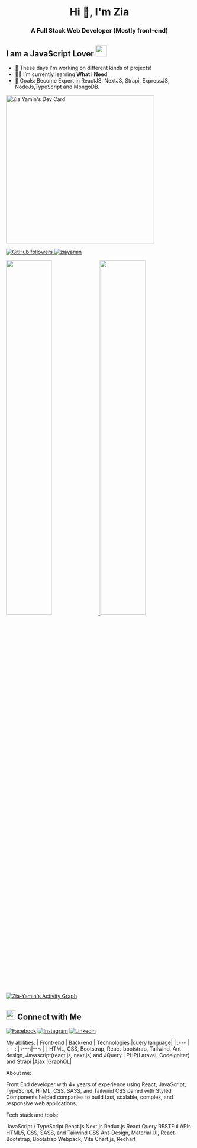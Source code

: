 <h1 align="center">Hi 👋, I'm Zia</h1>
<h3 align="center">A Full Stack Web Developer (Mostly front-end) </h3>

## I am a JavaScript Lover <img src="https://media.giphy.com/media/WUlplcMpOCEmTGBtBW/giphy.gif" width="30">

- 🔭 These days I'm working on different kinds of projects!
- 👨‍💻 I’m currently learning **What i Need**
- 🎯 Goals: Become Expert in ReactJS, NextJS, Strapi, ExpressJS, NodeJs,TypeScript and MongoDB.

<a href="https://app.daily.dev/ziayamin2"><img src="https://api.daily.dev/devcards/fb9549e5245440918bbfb0513249f486.png?r=wfm" width="400" alt="Zia Yamin's Dev Card"/></a>

  <a href="https://github.com/ziayamin?tab=followers" target="_blank">
    <img alt="GitHub followers" src="https://img.shields.io/github/followers/ziayamin?label=Github&style=flat">
  </a>
  <a href="https://github.com/ziayamin" target="_blank">
    <img src="https://komarev.com/ghpvc/?username=ziayamin&label=Views&color=brightgreen&style=flat" alt="ziayamin" />
  </a>
<br/>
<p align="left">
  <a href="https://github.com/ziayamin/">
  <img width="49.5%" src="https://github-readme-stats.vercel.app/api?username=ziayamin&show_icons=true&theme=algolia&hide_border=true" />
    <img width="49.5%" src="https://github-readme-streak-stats.herokuapp.com/?user=ziayamin&theme=algolia&hide_border=true" />
  </a>
</p>
<br>


[![Zia-Yamin's Activity Graph](https://activity-graph.herokuapp.com/graph?username=ziayamin&custom_title=zia%27s%20Contribution%20Graph&theme=react-dark&hide_border=true&line=d1a01f&point=c58545)](https://github.com/ziayamin/)


## <img src="https://media.giphy.com/media/5WJ6SOKeNKrSzblU4R/giphy.gif" width="25"> Connect with Me

[![Facebook](https://img.shields.io/badge/Facebook-1877F2?style=for-the-badge&logo=facebook&logoColor=white)](https://www.facebook.com/hasin.yasa/)
[![Instagram](https://img.shields.io/badge/Instagram-E4405F?style=for-the-badge&logo=instagram&logoColor=white)](https://www.instagram.com/zm_yamin/)
[![Linkedin](https://img.shields.io/badge/LinkedIn-0077B5?style=for-the-badge&logo=linkedin&logoColor=white)](https://www.linkedin.com/in/zia-yamin-165200173/)


My abilities:
| Front-end | Back-end | Technologies |query language|
| :---         |     :---:      | :---:|---: |
| HTML, CSS, Bootstrap, React-bootstrap, Tailwind, Ant-design, Javascript(react.js, next.js) and JQuery   | PHP(Laravel, Codeigniter) and Strapi     |Ajax    |GraphQL|

About me:

Front End developer with 4+ years of experience using React, JavaScript, TypeScript, HTML, CSS, SASS, and Tailwind CSS paired with Styled Components helped companies to build fast, scalable, complex, and responsive web applications. 

Tech stack and tools:

JavaScript / TypeScript
React.js
Next.js
Redux.js
React Query
RESTFul APIs
HTML5, CSS, SASS, and Tailwind CSS
Ant-Design, Material UI, React-Bootstrap, Bootstrap
Webpack, Vite
Chart.js, Rechart
